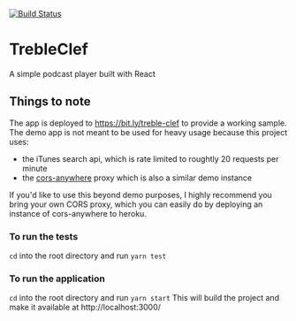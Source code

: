 [![Build Status](https://travis-ci.org/josejeevan/trebleclef.svg?branch=master)](https://travis-ci.org/josejeevan/trebleclef)


# TrebleClef
A simple podcast player built with React

## Things to note
The app is deployed to https://bit.ly/treble-clef to provide a working sample. The demo app is not meant to be used for heavy usage because this project uses:
- the iTunes search api, which is rate limited to roughtly 20 requests per minute
- the [cors-anywhere](https://github.com/Rob--W/cors-anywhere#readme) proxy which is also a similar demo instance

If you'd like to use this beyond demo purposes, I highly recommend you bring your own CORS proxy, which you can easily do by deploying an instance of cors-anywhere to heroku.


### To run the tests
`cd` into the root directory and run `yarn test`


### To run the application
`cd` into the root directory and run `yarn start`
This will build the project and make it available at http://localhost:3000/
